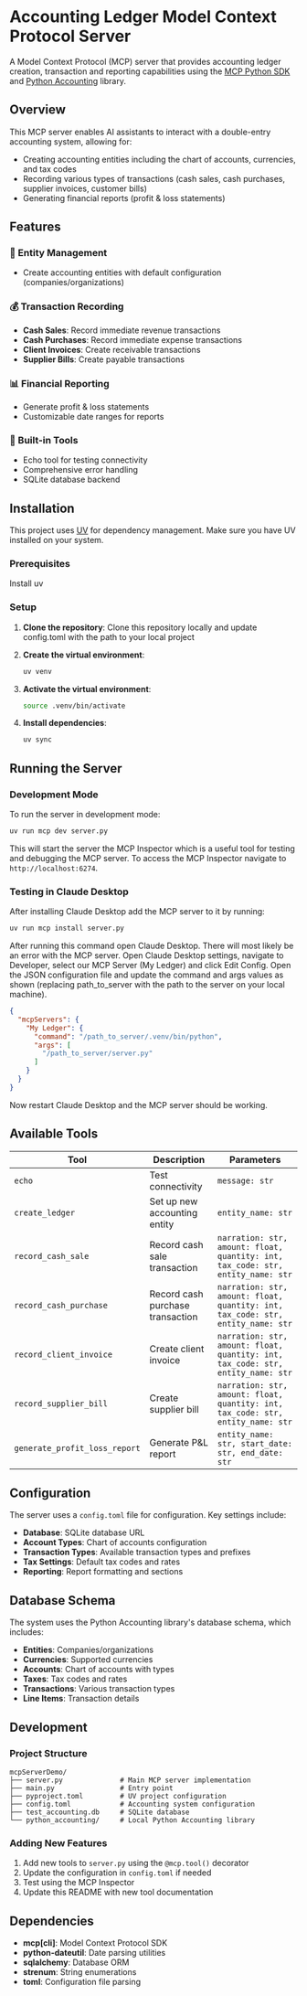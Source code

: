 # Accounting Ledger Model Context Protocol Server

A Model Context Protocol (MCP) server that provides accounting ledger creation, transaction and reporting capabilities using the [MCP Python SDK](https://github.com/modelcontextprotocol/python-sdk) and [Python Accounting](https://github.com/ekmungai/python-accounting) library.

## Overview

This MCP server enables AI assistants to interact with a double-entry accounting system, allowing for:
- Creating accounting entities including the chart of accounts, currencies, and tax codes
- Recording various types of transactions (cash sales, cash purchases, supplier invoices, customer bills)
- Generating financial reports (profit & loss statements)

## Features

### 🏢 Entity Management
- Create accounting entities with default configuration (companies/organizations)

### 💰 Transaction Recording
- **Cash Sales**: Record immediate revenue transactions
- **Cash Purchases**: Record immediate expense transactions  
- **Client Invoices**: Create receivable transactions
- **Supplier Bills**: Create payable transactions

### 📊 Financial Reporting
- Generate profit & loss statements
- Customizable date ranges for reports

### 🔧 Built-in Tools
- Echo tool for testing connectivity
- Comprehensive error handling
- SQLite database backend

## Installation

This project uses [UV](https://docs.astral.sh/uv/) for dependency management. Make sure you have UV installed on your system.

### Prerequisites

Install uv

### Setup

1. **Clone the repository**:
   Clone this repository locally and update config.toml with the path to your local project
   
2. **Create the virtual environment**:
   ```bash
   uv venv
   ```

3. **Activate the virtual environment**:
   ```bash
   source .venv/bin/activate
   ```

4. **Install dependencies**:
   ```bash
   uv sync
   ```

## Running the Server

### Development Mode

To run the server in development mode:

```bash
uv run mcp dev server.py
```

This will start the server the MCP Inspector which is a useful tool for testing and debugging the MCP server. To access the MCP Inspector navigate to `http://localhost:6274`.

### Testing in Claude Desktop

After installing Claude Desktop add the MCP server to it by running:

```bash
uv run mcp install server.py
```

After running this command open Claude Desktop. There will most likely be an error with the MCP server. Open Claude Desktop settings, navigate to Developer, select our MCP Server (My Ledger) and click Edit Config. Open the JSON configuration file and update the command and args values as shown (replacing path_to_server with the path to the server on your local machine).

```json
{
  "mcpServers": {
    "My Ledger": {
      "command": "/path_to_server/.venv/bin/python",
      "args": [
        "/path_to_server/server.py"
      ]
    }
  }
}
```

Now restart Claude Desktop and the MCP server should be working.

## Available Tools

| Tool | Description | Parameters |
|------|-------------|------------|
| `echo` | Test connectivity | `message: str` |
| `create_ledger` | Set up new accounting entity | `entity_name: str` |
| `record_cash_sale` | Record cash sale transaction | `narration: str, amount: float, quantity: int, tax_code: str, entity_name: str` |
| `record_cash_purchase` | Record cash purchase transaction | `narration: str, amount: float, quantity: int, tax_code: str, entity_name: str` |
| `record_client_invoice` | Create client invoice | `narration: str, amount: float, quantity: int, tax_code: str, entity_name: str` |
| `record_supplier_bill` | Create supplier bill | `narration: str, amount: float, quantity: int, tax_code: str, entity_name: str` |
| `generate_profit_loss_report` | Generate P&L report | `entity_name: str, start_date: str, end_date: str` |

## Configuration

The server uses a `config.toml` file for configuration. Key settings include:

- **Database**: SQLite database URL
- **Account Types**: Chart of accounts configuration
- **Transaction Types**: Available transaction types and prefixes
- **Tax Settings**: Default tax codes and rates
- **Reporting**: Report formatting and sections

## Database Schema

The system uses the Python Accounting library's database schema, which includes:

- **Entities**: Companies/organizations
- **Currencies**: Supported currencies
- **Accounts**: Chart of accounts with types
- **Taxes**: Tax codes and rates
- **Transactions**: Various transaction types
- **Line Items**: Transaction details

## Development

### Project Structure

```
mcpServerDemo/
├── server.py              # Main MCP server implementation
├── main.py                # Entry point
├── pyproject.toml         # UV project configuration
├── config.toml            # Accounting system configuration
├── test_accounting.db     # SQLite database
└── python_accounting/     # Local Python Accounting library
```

### Adding New Features

1. Add new tools to `server.py` using the `@mcp.tool()` decorator
2. Update the configuration in `config.toml` if needed
3. Test using the MCP Inspector
4. Update this README with new tool documentation

## Dependencies

- **mcp[cli]**: Model Context Protocol SDK
- **python-dateutil**: Date parsing utilities
- **sqlalchemy**: Database ORM
- **strenum**: String enumerations
- **toml**: Configuration file parsing
